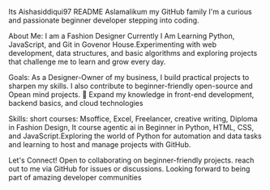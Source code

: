Its Aishasiddiqui97 README
Aslamalikum my GitHub family I'm a curious and passionate beginner developer stepping into coding.

About Me: I am a Fashion Designer Currently I Am Learning 
Python, JavaScript, and Git in Govenor House.Experimenting with web development, data structures, and basic algorithms and exploring projects that challenge me to learn and grow every day.

Goals: As a Designer-Owner of my business, I build practical projects to sharpen my skills. I also contribute to beginner-friendly open-source and Opean mind projects. 
📖 Expand my knowledge in front-end development, backend basics, and cloud technologies

Skills: short courses: Msoffice, Excel, Freelancer, creative writing, Diploma in Fashion Design, It course agentic ai in Beginner in Python, HTML, CSS, and JavaScript.Exploring the world of Python for automation and data tasks and learning to host and manage projects with GitHub.

Let's Connect! Open to collaborating on beginner-friendly projects. reach out to me via GitHub for issues or discussions. Looking forward to being part of amazing developer communities
<!--  
Aishasiddiqui97/Aishasiddiqui97 is a ✨ special ✨ repository because its `README.md` (this file) appears on your GitHub profile.
You can click the Preview link to take a look at your changes.
--->
